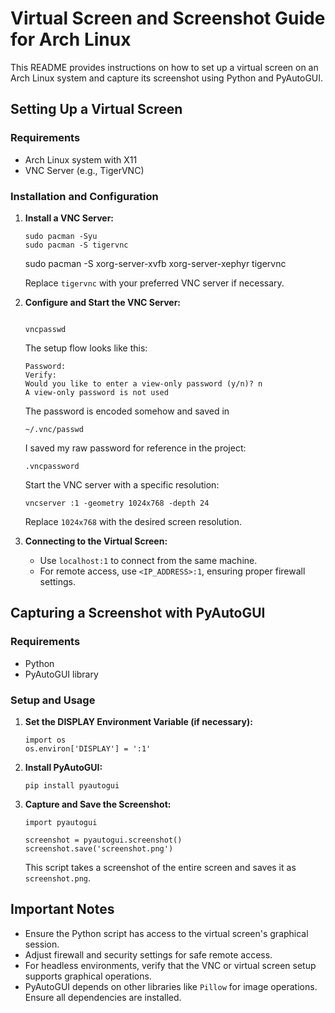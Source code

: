 # Virtual Screen and Screenshot Guide for Arch Linux

This README provides instructions on how to set up a virtual screen on an Arch Linux system and capture its screenshot using Python and PyAutoGUI.

## Setting Up a Virtual Screen

### Requirements

- Arch Linux system with X11
- VNC Server (e.g., TigerVNC)

### Installation and Configuration

1. **Install a VNC Server:**

   ```
   sudo pacman -Syu
   sudo pacman -S tigervnc
   ```

   sudo pacman -S xorg-server-xvfb xorg-server-xephyr tigervnc

   Replace `tigervnc` with your preferred VNC server if necessary.

2. **Configure and Start the VNC Server:**

   ```
   ```

   ```
   vncpasswd
   ```

   The setup flow looks like this:

   ```
   Password:
   Verify:
   Would you like to enter a view-only password (y/n)? n
   A view-only password is not used
   ```

   The password is encoded somehow and saved in

   ```
   ~/.vnc/passwd
   ```

   I saved my raw password for reference in the project:

   ```
   .vncpassword
   ```

   Start the VNC server with a specific resolution:

   ```
   vncserver :1 -geometry 1024x768 -depth 24
   ```

   Replace `1024x768` with the desired screen resolution.

3. **Connecting to the Virtual Screen:**

   - Use `localhost:1` to connect from the same machine.
   - For remote access, use `<IP_ADDRESS>:1`, ensuring proper firewall settings.

## Capturing a Screenshot with PyAutoGUI

### Requirements

- Python
- PyAutoGUI library

### Setup and Usage

1. **Set the DISPLAY Environment Variable (if necessary):**

   ```
   import os
   os.environ['DISPLAY'] = ':1'
   ```

2. **Install PyAutoGUI:**

   ```
   pip install pyautogui
   ```

3. **Capture and Save the Screenshot:**

   ```
   import pyautogui

   screenshot = pyautogui.screenshot()
   screenshot.save('screenshot.png')
   ```

   This script takes a screenshot of the entire screen and saves it as `screenshot.png`.

## Important Notes

- Ensure the Python script has access to the virtual screen's graphical session.
- Adjust firewall and security settings for safe remote access.
- For headless environments, verify that the VNC or virtual screen setup supports graphical operations.
- PyAutoGUI depends on other libraries like `Pillow` for image operations. Ensure all dependencies are installed.
